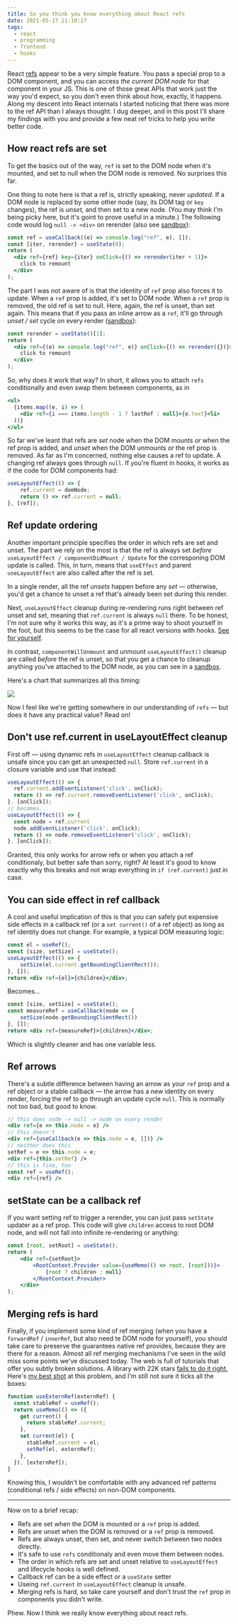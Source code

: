 ```yaml
---
title: So you think you know everything about React refs
date: 2021-05-17 21:10:17
tags:
  - react
  - programming
  - frontend
  - hooks
---
```



React [refs](https://reactjs.org/docs/refs-and-the-dom.html) appear to be a very simple feature. You pass a special prop to a DOM component, and you can access _the current DOM node_ for that component in your JS. This is one of those great APIs that work just the way you'd expect, so you don't even think about how, exactly, it happens. Along my descent into React internals I started noticing that there was more to the ref API than I always thought. I dug deeper, and in this post I'll share my findings with you and provide a few neat ref tricks to help you write better code.

## How react refs are set

To get the basics out of the way, `ref` is set to the DOM node when it's mounted, and set to null when the DOM node is removed. No surprises this far.

One thing to note here is that a ref is, strictly speaking, never _updated._ If a DOM node is replaced by some other node (say, its DOM tag or `key` changes), the ref is _unset,_ and then set to a new node. (You may think I'm being picky here, but it's goint to prove useful in a minute.) The following code would log `null -> <div>` on rerender (also see <a target="_blank" href="https://codesandbox.io/s/stoic-tereshkova-h51o2?file=/src/App.js">sandbox</a>):

```jsx
const ref = useCallback((e) => console.log("ref", e), []);
const [iter, rerender] = useState(0);
return (
  <div ref={ref} key={iter} onClick={() => rerender(iter + 1)}>
    click to remount
  </div>
);
```

The part I was not aware of is that the identity of `ref` prop also forces it to update. When a `ref` prop is added, it's set to DOM node. When a `ref` prop is removed, the old ref is set to null. Here, again, the ref is unset, than set again. This means that if you pass an inline arrow as a `ref`, it'll go through _unset / set_ cycle on every render ([sandbox](https://codesandbox.io/s/reverent-stallman-swv7q?file=/src/App.js)):

```jsx
const rerender = useState()[1];
return (
  <div ref={(e) => console.log("ref", e)} onClick={() => rerender({})}>
    click to remount
  </div>
);
```

So, why does it work that way? In short, it allows you to attach `refs` conditionally and even swap them between components, as in

```jsx
<ul>
  {items.map((e, i) => (
    <div ref={i === items.length - 1 ? lastRef : null}>{e.text}<li>
  ))}
</ul>
```

So far we've leant that refs are _set_ node when the DOM mounts _or_ when the ref prop is added, and _unset_ when the DOM unmounts _or_ the ref prop is removed. As far as I'm concerned, nothing else causes a ref to update. A changing ref always goes through `null`. If you're fluent in hooks, it works as if the code for DOM components had:

```jsx
useLayoutEffect(() => {
    ref.current = domNode;
    return () => ref.current = null;
}, [ref]);
```

## Ref update ordering

Another important principle specifies the order in which refs are set and unset. The part we rely on the most is that the ref is always set _before_ `useLayoutEffect / componentDidMount / Update` for the corresponing DOM update is called. This, in turn, means that `useEffect` and parent `useLayoutEffect` are also called after the ref is set.

In a single render, all the ref _unsets_ happen before any _set_ — otherwise, you'd get a chance to unset a ref that's already been set during this render.

Next, `useLayoutEffect` cleanup during re-rendering runs right between ref unset and set, meaning that `ref.current` is always `null` there. To be honest, I'm not sure why it works this way, as it's a prime way to shoot yourself in the foot, but this seems to be the case for all react versions with hooks. [See for yourself](https://codesandbox.io/s/polished-sunset-fbs6q?file=/src/App.js).

In contrast, `componentWillUnmount` and unmount `useLayoutEffect()` cleanup are called _before_ the ref is unset, so that you get a chance to cleanup anything you've attached to the DOM node, as you can see in a [sandbox](https://codesandbox.io/s/determined-hamilton-05t27?file=/src/App.js).

Here's a chart that summarizes all this timing:

![](/images/react-ref-order.png)

Now I feel like we're getting somewhere in our understanding of `refs` — but does it have any practical value? Read on!

## Don't use ref.current in useLayoutEffect cleanup

First off — using dynamic refs in `useLayoutEffect` cleanup callback is unsafe since you can get an unexpected `null`. Store `ref.current` in a closure variable and use that instead:

```jsx
useLayoutEffect(() => {
  ref.current.addEventListener('click', onClick);
  return () => ref.current.removeEventListener('click', onClick);
}. [onClick]);
// becomes...
useLayoutEffect(() => {
  const node = ref.current
  node.addEventListener('click', onClick);
  return () => node.removeEventListener('click', onClick);
}. [onClick]);
```

Granted, this only works for arrow refs or when you attach a ref conditionaly, but better safe than sorry, right? At least it's good to know exactly why this breaks and not wrap everything in `if (ref.current)` just in case.

## You can side effect in ref callback

A cool and useful implication of this is that you can safely put expensive side effects in a callback ref (or a `set current()` of a ref object) as long as ref identity does not change. For example, a typical DOM measuring logic:

```jsx
const el = useRef();
const [size, setSize] = useState();
useLayoutEffect(() => {
    setSize(el.current.getBoundingClientRect());
}, []);
return <div ref={el}>{children}</div>;
```

Becomes...

```jsx
const [size, setSize] = useState();
const measureRef = useCallback(node => {
    setSize(node.getBoundingClientRect())
}, []);
return <div ref={measureRef}>{children}</div>;
```

Which is slightly cleaner and has one variable less.

## Ref arrows

There's a subtle difference between having an arrow as your `ref` prop and a ref object or a stable callback —  the arrow has a new identity on every render, forcing the ref to go through an update cycle `null`. This is normally not too bad, but good to know.

```jsx
// this does node -> null -> node on every render
<div ref={e => this.node = e} />
// this doesn't
<div ref={useCallback(e => this.node = e, [])} />
// neither does this
setRef = e => this.node = e;
<div ref={this.setRef} />
// this is fine, too
const ref = useRef();
<div ref={ref} />
```

## setState can be a callback ref

If you want setting ref to trigger a rerender, you can just pass `setState` updater as a ref prop. This code will give `children` access to root DOM node, and will not fall into infinite re-rendering or anything:

```jsx
const [root, setRoot] = useState();
return (
    <div ref={setRoot}>
        <RootContext.Provider value={useMemo(() => root, [root]))}>
            {root ? children : null}
        </RootContext.Provider>
    </div>
);
```

## Merging refs is hard

Finally, if you implement some kind of ref merging (when you have a `forwardRef` / `innerRef`, but also need te DOM node for yourself), you should take care to preserve the guarantees native ref provides, because they are there for a reason. Almost all ref merging mechanisms I've seen in the wild miss some points we've discussed today. The web is full of tutorials that offer you subtly broken solutions. A library with 22K stars [fails to do it right.](https://github.com/streamich/react-use/blob/master/src/useEnsuredForwardedRef.ts) Here's [my best shot](https://github.com/VKCOM/VKUI/blob/master/src/hooks/useExternRef.ts) at this problem, and I'm still not sure it ticks all the boxes:

```jsx
function useExternRef(externRef) {
  const stableRef = useRef();
  return useMemo(() => ({
    get current() {
      return stableRef.current;
    },
    set current(el) {
      stableRef.current = el;
      setRef(el, externRef);
    },
  }), [externRef]);
}
```

Knowing this, I wouldn't be comfortable with any advanced ref patterns (conditional refs / side effects) on non-DOM components.

---

Now on to a brief recap:

- Refs are set when the DOM is mounted or a `ref` prop is added.
- Refs are unset when the DOM is removed or a `ref` prop is removed.
- Refs are always unset, then set, and never switch between two nodes directly.
- It's safe to use `refs` conditionaly and even move them between nodes.
- The order in which refs are set and unset relative to `useLayoutEffect` and lifecycle hooks is well defined.
- Callback ref can be a side effect or a `useState` setter
- Useing `ref.current` in `useLayoutEffect` cleanup is unsafe.
- Merging refs is hard, so take care yourself and don't trust the `ref` prop in components you didn't write.

Phew. Now I think we really know everything about react refs.

